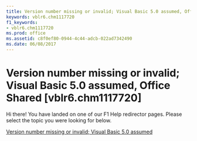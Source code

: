```yaml
---
title: Version number missing or invalid; Visual Basic 5.0 assumed, Office Shared [vblr6.chm1117720]
keywords: vblr6.chm1117720
f1_keywords:
- vblr6.chm1117720
ms.prod: office
ms.assetid: c8f0ef80-0944-4c44-adcb-022ad7342490
ms.date: 06/08/2017
---
```



# Version number missing or invalid; Visual Basic 5.0 assumed, Office Shared [vblr6.chm1117720]

Hi there! You have landed on one of our F1 Help redirector pages. Please select the topic you were looking for below.

[Version number missing or invalid; Visual Basic 5.0 assumed](http://msdn.microsoft.com/library/c2a322c2-3f2f-f5da-3cc2-06e2c168f836%28Office.15%29.aspx)

